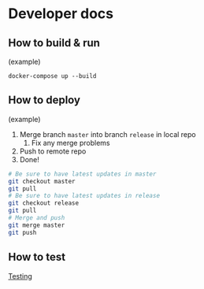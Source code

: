 # Developer docs

## How to build & run

(example)

`docker-compose up --build`

## How to deploy

(example)

1. Merge branch `master` into branch `release` in local repo
   1. Fix any merge problems
1. Push to remote repo
1. Done!

```sh
# Be sure to have latest updates in master
git checkout master
git pull
# Be sure to have latest updates in release
git checkout release
git pull
# Merge and push
git merge master
git push
```

## How to test

[Testing](./testing/)
